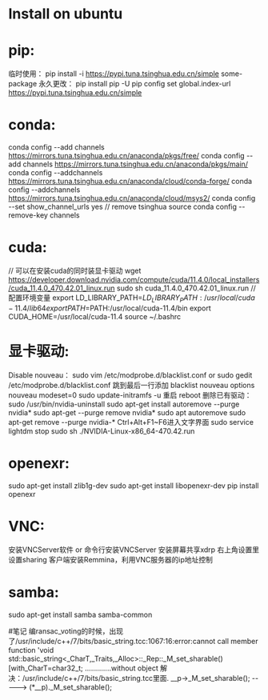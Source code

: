 # Install on ubuntu
# pip:
  临时使用：
    pip install -i https://pypi.tuna.tsinghua.edu.cn/simple some-package
  永久更改：
    pip install pip -U
    pip config set global.index-url https://pypi.tuna.tsinghua.edu.cn/simple
  
# conda:
  conda config --add channels https://mirrors.tuna.tsinghua.edu.cn/anaconda/pkgs/free/
  conda config --add channels https://mirrors.tuna.tsinghua.edu.cn/anaconda/pkgs/main/
  conda config --addchannels https://mirrors.tuna.tsinghua.edu.cn/anaconda/cloud/conda-forge/
  conda config --addchannels https://mirrors.tuna.tsinghua.edu.cn/anaconda/cloud/msys2/
  conda config --set show_channel_urls yes
  // remove tsinghua source
  conda config --remove-key channels
  
# cuda:
  // 可以在安装cuda的同时装显卡驱动
  wget https://developer.download.nvidia.com/compute/cuda/11.4.0/local_installers/cuda_11.4.0_470.42.01_linux.run
  sudo sh cuda_11.4.0_470.42.01_linux.run
  // 配置环境变量
  export LD_LIBRARY_PATH=$LD_LIBRARY_PATH:/usr/local/cuda-11.4/lib64
  export PATH=$PATH:/usr/local/cuda-11.4/bin
  export CUDA_HOME=/usr/local/cuda-11.4
  source ~/.bashrc

 # 显卡驱动:
  Disable nouveau：
    sudo vim /etc/modprobe.d/blacklist.conf or sudo gedit /etc/modprobe.d/blacklist.conf
    跳到最后一行添加 blacklist nouveau 
    options nouveau modeset=0
    sudo update-initramfs -u
    重启 reboot
  删除已有驱动：
    sudo /usr/bin/nvidia-uninstall
    sudo apt-get install autoremove --purge nvidia*
    sudo apt-get --purge remove nvidia*
    sudo apt autoremove
    sudo apt-get remove --purge nvidia-\*
  Ctrl+Alt+F1~F6进入文字界面
    sudo service lightdm stop
    sudo sh ./NVIDIA-Linux-x86_64-470.42.run

# openexr:
  sudo apt-get install zlib1g-dev
  sudo apt-get install libopenexr-dev
  pip install openexr

# VNC:
  安装VNCServer软件 or 命令行安装VNCServer
  安装屏幕共享xdrp
  右上角设置里设置sharing
  客户端安装Remmina，利用VNC服务器的ip地址控制
# samba:
  sudo apt-get install samba samba-common
  
#笔记
  编ransac_voting的时候，出现了/usr/include/c++/7/bits/basic_string.tcc:1067:16:error:cannot call member function 'void std::basic_string<_CharT,_Traits,_Alloc>::_Rep::_M_set_sharable()[with_CharT=char32_t; .............without object
  解决：/usr/include/c++/7/bits/basic_string.tcc里面.  __p->_M_set_sharable();  ----->  (*__p)._M_set_sharable();
  
